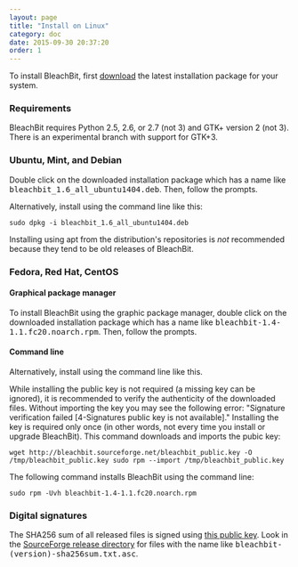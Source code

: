 ```yaml
---
layout: page
title: "Install on Linux"
category: doc
date: 2015-09-30 20:37:20
order: 1
---
```



To install BleachBit, first <a href="http://bleachbit.sourceforge.net/download">download</a> the latest installation package for your system.

### Requirements

BleachBit requires Python 2.5, 2.6, or 2.7 (not 3) and GTK+ version 2 (not 3). There is an experimental branch with support for GTK+3.


### Ubuntu, Mint, and Debian

Double click on the downloaded installation package which has a name like <tt>bleachbit_1.6_all_ubuntu1404.deb</tt>. Then, follow the prompts.

Alternatively, install using the command line like this:

`sudo dpkg -i bleachbit_1.6_all_ubuntu1404.deb`

Installing using apt from the distribution's repositories is _not_ recommended because they tend to be old releases of BleachBit.

### Fedora, Red Hat, CentOS


#### Graphical package manager
To install BleachBit using the graphic package manager, double click on the downloaded installation package which has a name like <tt>bleachbit-1.4-1.1.fc20.noarch.rpm</tt>. Then, follow the prompts.


#### Command line
Alternatively, install using the command line like this.

While installing the public key is not required (a missing key can be ignored), it is recommended to verify the authenticity of the downloaded files.  Without importing the key you may see the following error: "Signature verification failed [4-Signatures public key is not available]." Installing the key is required only once (in other words, not every time you install or upgrade BleachBit). This command downloads and imports the pubic key:

`wget http://bleachbit.sourceforge.net/bleachbit_public.key -O /tmp/bleachbit_public.key
sudo rpm --import /tmp/bleachbit_public.key`

The following command installs BleachBit using the command line:

`sudo rpm -Uvh bleachbit-1.4-1.1.fc20.noarch.rpm`

### Digital signatures

The SHA256 sum of all released files is signed using [this public key](http://bleachbit.sourceforge.net/bleachbit_public.key). Look in the [SourceForge release directory](http://sourceforge.net/projects/bleachbit/files/bleachbit/) for files with the name like <tt>bleachbit-(version)-sha256sum.txt.asc</tt>.
